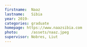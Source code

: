 ```yaml
---
firstname:  Naaz
lastname:   Sibia
year: 2019-
categories: graduate
homepage: https://www.naazsibia.com
photo:      /assets/naaz.jpeg
supervisor: Nobres, Liut
---
```

